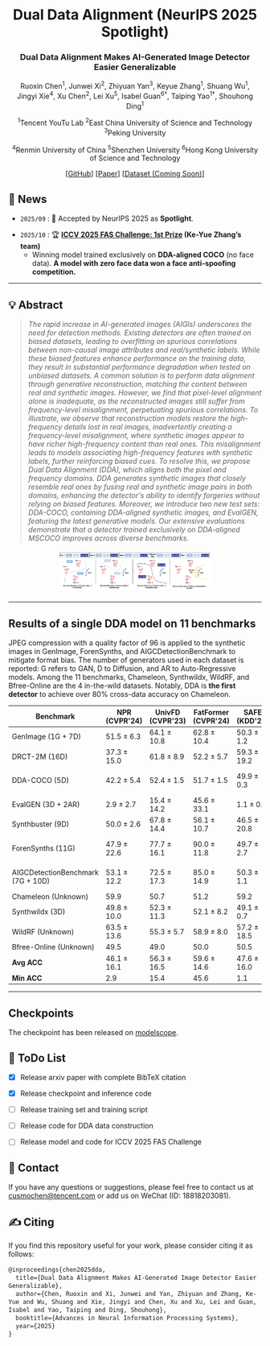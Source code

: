 <div align="center">
<h1> Dual Data Alignment (NeurIPS 2025 Spotlight)</h1>
<h3>Dual Data Alignment Makes AI-Generated Image Detector Easier Generalizable</h3>

Ruoxin Chen<sup>1</sup>, Junwei Xi<sup>2</sup>, Zhiyuan Yan<sup>3</sup>, Keyue Zhang<sup>1</sup>, Shuang Wu<sup>1</sup>,  
Jingyi Xie<sup>4</sup>, Xu Chen<sup>2</sup>, Lei Xu<sup>5</sup>, Isabel Guan<sup>6†</sup>, Taiping Yao<sup>1†</sup>, Shouhong Ding<sup>1</sup>


<sup>1</sup>Tencent YouTu Lab
<sup>2</sup>East China University of Science and Technology
<sup>3</sup>Peking University

<sup>4</sup>Renmin University of China
<sup>5</sup>Shenzhen University
<sup>6</sup>Hong Kong University of Science and Technology


[[GitHub](https://github.com/roy-ch/Dual-Data-Alignment)] [[Paper](https://arxiv.org/abs/2505.14359)] [[Dataset (Coming Soon)]()]

</div>

## 📣 News

- `2025/09` : 🎉 Accepted by NeurIPS 2025 as **Spotlight**.
<!-- - `2025/08` : 🏆 DDA (Ke-Yue Zhang's team) wins **1st Prize** at the [The 6th Face Anti-Spoofing Workshop: Unified Physical-Digital Attacks Detection@ICCV2025]((https://sites.google.com/view/face-anti-spoofing-challenge/winners-results/challengeiccv2025)) ! Notably, 🔥 our winner model is exclusively trained on DDA-aligned COCO, without using any competition-provided face data. **A model trained with no face data wins a face anti-spoofing competition**.-->
- `2025/10` : 🏆 **[ICCV 2025 FAS Challenge: 1st Prize](https://sites.google.com/view/face-anti-spoofing-challenge/winners-results/challengeiccv2025) (Ke-Yue Zhang’s team)**
  * Winning model trained exclusively on **DDA-aligned COCO** (no face data). **A model with zero face data won a face anti-spoofing competition.**
---


## 💡 Abstract

> *The rapid increase in AI-generated images (AIGIs) underscores the need for detection methods. Existing detectors are often trained on biased datasets, leading to overfitting on spurious correlations between non-causal image attributes and real/synthetic labels. While these biased features enhance performance on the training data, they result in substantial performance degradation when tested on unbiased datasets. A common solution is to perform data alignment through generative reconstruction, matching the content between real and synthetic images. However, we find that pixel-level alignment alone is inadequate, as the reconstructed images still suffer from frequency-level misalignment, perpetuating spurious correlations. To illustrate, we observe that reconstruction models restore the high-frequency details lost in real images, inadvertently creating a frequency-level misalignment, where synthetic images appear to have richer high-frequency content than real ones. This misalignment leads to models associating high-frequency features with synthetic labels, further reinforcing biased cues. To resolve this, we propose Dual Data Alignment (DDA), which aligns both the pixel and frequency domains. DDA generates synthetic images that closely resemble real ones by fusing real and synthetic image pairs in both domains, enhancing the detector's ability to identify forgeries without relying on biased features. Moreover, we introduce two new test sets: DDA-COCO, containing DDA-aligned synthetic images, and EvalGEN, featuring the latest generative models. Our extensive evaluations demonstrate that a detector trained exclusively on DDA-aligned MSCOCO improves across diverse benchmarks.*


<!-- 两图一行：bias 左边，benchmark 右边 -->
<!-- <div style="display:flex; justify-content:space-between; align-items:center; margin:20px 0;">
    <img src="assets/bias.png" style="max-width:48%; height:auto;" />
    <img src="assets/BenchmarkComparison.png" style="max-width:48%; height:auto;" />
</div> -->

<!-- motivation 居中 -->
<div style="text-align:center; margin:20px 0;">
    <img src="assets/motivation.png" style="max-width:60%; height:auto;" />
</div>

---
## Results of a single DDA model on 11 benchmarks
JPEG compression with a quality factor of 96 is applied to the synthetic images in GenImage, ForenSynths, and AIGCDetectionBenchmark to mitigate format bias. The number of generators used in each dataset is reported: G refers to GAN, D to Diffusion, and AR to Auto-Regressive models. Among the 11 benchmarks, Chameleon, Synthwildx, WildRF, and Bfree-Online are the 4 in-the-wild datasets. Notably, DDA is **the first detector** to achieve over 80% cross-data accuracy on Chameleon.

| Benchmark | NPR (CVPR'24) | UnivFD (CVPR'23) | FatFormer (CVPR'24) | SAFE (KDD'25) | C2P-CLIP (AAAI'25) | AIDE (ICLR'25) | DRCT (ICML'24) | AlignedForensics (ICLR'25) | DDA (ours) |
| --- | --- | --- | --- | --- | --- | --- | --- | --- | --- |
| GenImage (1G + 7D) | 51.5 ± 6.3 | 64.1 ± 10.8 | 62.8 ± 10.4 | 50.3 ± 1.2 | 74.4 ± 8.4 | 61.2 ± 11.9 | 84.7 ± 2.7 | 79.0 ± 22.7 | **91.7 ± 7.8** |
| DRCT-2M (16D) | 37.3 ± 15.0 | 61.8 ± 8.9 | 52.2 ± 5.7 | 59.3 ± 19.2 | 59.2 ± 9.9 | 64.6 ± 11.8 | 90.5 ± 7.4 | 95.5 ± 6.1 | **98.1 ± 1.4** |
| DDA-COCO (5D) | 42.2 ± 5.4 | 52.4 ± 1.5 | 51.7 ± 1.5 | 49.9 ± 0.3 | 51.3 ± 0.6 | 50.0 ± 0.4 | 60.2 ± 4.3 | 86.5 ± 19.1 | **92.2 ± 10.6** |
| EvalGEN (3D + 2AR) | 2.9 ± 2.7 | 15.4 ± 14.2 | 45.6 ± 33.1 | 1.1 ± 0.6 | 38.9 ± 31.2 | 19.1 ± 11.1 | 77.8 ± 5.4 | 68.0 ± 20.7 | **97.2 ± 4.2** |
| Synthbuster (9D) | 50.0 ± 2.6 | 67.8 ± 14.4 | 56.1 ± 10.7 | 46.5 ± 20.8 | 68.5 ± 11.4 | 53.9 ± 18.6 | 84.8 ± 3.6 | 77.4 ± 25.0 | **90.1 ± 5.6** |
| ForenSynths (11G) | 47.9 ± 22.6 | 77.7 ± 16.1 | 90.0 ± 11.8 | 49.7 ± 2.7 | **92.0 ± 10.1** | 59.4 ± 24.6 | 73.9 ± 13.4 | 53.9 ± 7.1 | 81.4 ± 13.9 |
| AIGCDetectionBenchmark (7G + 10D) | 53.1 ± 12.2 | 72.5 ± 17.3 | 85.0 ± 14.9 | 50.3 ± 1.1 | 81.4 ± 15.6 | 63.6 ± 13.9 | 81.4 ± 12.2 | 66.6 ± 21.6 | **87.8 ± 12.6** |
| Chameleon (Unknown) | 59.9 | 50.7 | 51.2 | 59.2 | 51.1 | 63.1 | 56.6 | 71.0 | **82.4** |
| Synthwildx (3D) | 49.8 ± 10.0 | 52.3 ± 11.3 | 52.1 ± 8.2 | 49.1 ± 0.7 | 57.1 ± 4.2 | 48.8 ± 0.8 | 55.1 ± 1.8 | 78.8 ± 17.8 | **90.9 ± 3.1** |
| WildRF (Unknown) | 63.5 ± 13.6 | 55.3 ± 5.7 | 58.9 ± 8.0 | 57.2 ± 18.5 | 59.6 ± 7.7 | 58.4 ± 12.9 | 50.6 ± 3.5 | 80.1 ± 10.3 | **90.3 ± 3.5** |
| Bfree-Online (Unknown) | 49.5 | 49.0 | 50.0 | 50.5 | 50.0 | 53.1 | 55.7 | 68.5 | **95.1** |
| **Avg ACC** | 46.1 ± 16.1 | 56.3 ± 16.5 | 59.6 ± 14.6 | 47.6 ± 16.0 | 62.1 ± 15.6 | 54.1 ± 12.8 | 70.1 ± 14.6 | 75.0 ± 11.1 | **90.7 ± 5.3** |
| **Min ACC** | 2.9 | 15.4 | 45.6 | 1.1 | 38.9 | 19.1 | 50.6 | 53.9 | **81.4** |

---

## Checkpoints

The checkpoint has been released on [modelscope](https://modelscope.cn/datasets/roych1997/Dual_Data_Alignment/files).


## 🎯 ToDo List <a name="todo"></a>

- [x] Release arxiv paper with complete BibTeX citation
- [x] Release checkpoint and inference code
- [ ] Release training set and training script
- [ ] Release code for DDA data construction
- [ ] Release model and code for ICCV 2025 FAS Challenge


## 📨 Contact

If you have any questions or suggestions, please feel free to contact us 
at [cusmochen@tencent.com](cusmochen@tencent.com) or add us on WeChat (ID: 18818203081).

## ✍️ Citing
If you find this repository useful for your work, please consider citing it as follows:
```
@inproceedings{chen2025dda,
  title={Dual Data Alignment Makes AI-Generated Image Detector Easier Generalizable},
  author={Chen, Ruoxin and Xi, Junwei and Yan, Zhiyuan and Zhang, Ke-Yue and Wu, Shuang and Xie, Jingyi and Chen, Xu and Xu, Lei and Guan, Isabel and Yao, Taiping and Ding, Shouhong},
  booktitle={Advances in Neural Information Processing Systems},
  year={2025}
}
```
